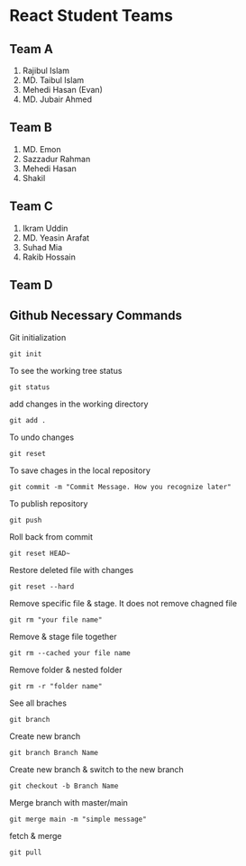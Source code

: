 # React Student Teams

## Team A
  1. Rajibul Islam
  2. MD. Taibul Islam
  3. Mehedi Hasan (Evan)
  4. MD. Jubair Ahmed
  

## Team B
  1. MD. Emon
  2. Sazzadur Rahman
  3. Mehedi Hasan
  4. Shakil

## Team C
  1. Ikram Uddin
  2. MD. Yeasin Arafat
  3. Suhad Mia
  4. Rakib Hossain

## Team D

## Github Necessary Commands

Git initialization

`git init`

To see the working tree status

`git status`

add changes in the working directory

`git add .`

To undo changes

`git reset`

To save chages in the local repository

`git commit -m "Commit Message. How you recognize later"`

To publish repository

`git push`

Roll back from commit

`git reset HEAD~`

Restore deleted file with changes

`git reset --hard`

Remove specific file & stage. It does not remove chagned file

`git rm "your file name"` 

Remove & stage file together

`git rm --cached your file name`

Remove folder & nested folder

`git rm -r "folder name"`

See all braches

`git branch`

Create new branch

`git branch Branch Name`

Create new branch & switch to the new branch

`git checkout -b Branch Name`

Merge branch with master/main

`git merge main -m "simple message"`

fetch & merge

`git pull`
